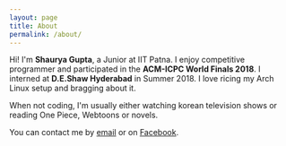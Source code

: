 ```yaml
---
layout: page
title: About
permalink: /about/
---
```


Hi! I'm **Shaurya Gupta**, a Junior at IIT Patna. I enjoy competitive programmer and participated in the **ACM-ICPC World Finals 2018**. I interned at **D.E.Shaw Hyderabad** in Summer 2018. I love ricing my Arch Linux setup and bragging about it. 

When not coding, I'm usually either watching korean television shows or reading One Piece, Webtoons or novels.

You can contact me by [email](mailto:shauryab98@outlook.com) or on [Facebook](https://www.facebook.com/shauryab98).
